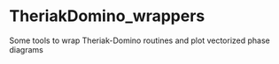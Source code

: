 # TheriakDomino_wrappers
Some tools to wrap Theriak-Domino routines and plot vectorized phase diagrams
